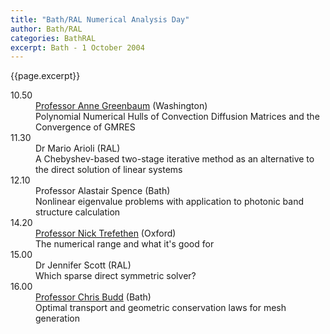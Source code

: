 ```yaml
---
title: "Bath/RAL Numerical Analysis Day"
author: Bath/RAL
categories: BathRAL
excerpt: Bath - 1 October 2004
---
```

{{page.excerpt}}

<!-- 
#<div id="2004"><section class="right-content"><span><h3>Bath/RAL #Numerical Analysis Day 2004</h3>
#<div></div>
#<p>Friday 1st October 2004, Bath</p> -->

<dl class="bib-list"><div id="bibdiv"><dt>10.50</dt>
<dd><div><a href="http://www.math.washington.edu/~greenbau/">Professor Anne Greenbaum</a>
 (Washington)</div>
<div>Polynomial Numerical Hulls of Convection Diffusion Matrices and the Convergence of GMRES</div>

</dd>
<dt>11.30</dt>
<dd><div>Dr Mario Arioli (RAL)</div>
<div>A Chebyshev-based two-stage iterative method as an alternative to the direct solution of linear systems</div>

</dd>
<dt>12.10</dt>
<dd><div>Professor Alastair Spence (Bath)</div>
<div>Nonlinear eigenvalue problems with application to photonic band structure calculation</div>

</dd>
<dt>14.20</dt>
<dd><div><a href="http://people.maths.ox.ac.uk/trefethen/">Professor Nick Trefethen</a>
 (Oxford)</div>
<div>The numerical range and what it's good for</div>

</dd>
<dt>15.00</dt>
<dd><div>Dr Jennifer Scott (RAL)</div>
<div>Which sparse direct symmetric solver?</div>

</dd>
<dt>16.00</dt>
<dd><div><a href="http://people.bath.ac.uk/mascjb/">Professor Chris Budd</a>
 (Bath)</div>
<div>Optimal transport and geometric conservation laws for mesh generation</div>

</dd>
</div>
</dl>

